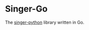 # Singer-Go

The [singer-python](https://github.com/singer-io/singer-python/) library written in Go.
